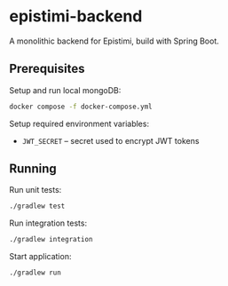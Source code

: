 # epistimi-backend

A monolithic backend for Epistimi, build with Spring Boot.

## Prerequisites

Setup and run local mongoDB:

```bash
docker compose -f docker-compose.yml
```

Setup required environment variables:
* `JWT_SECRET` – secret used to encrypt JWT tokens

## Running

Run unit tests:

```bash
./gradlew test
```

Run integration tests:

```bash
./gradlew integration
```

Start application:

```bash
./gradlew run
```
